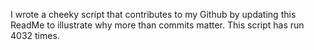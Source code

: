 I wrote a cheeky script that contributes to my Github by updating this ReadMe to illustrate why more than commits matter. This script has run 4032 times.